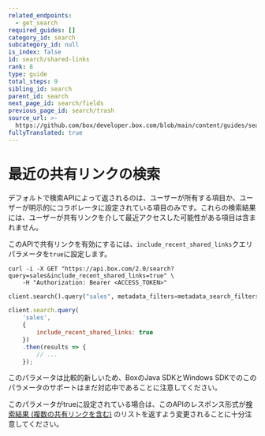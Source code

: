 ```yaml
---
related_endpoints:
  - get_search
required_guides: []
category_id: search
subcategory_id: null
is_index: false
id: search/shared-links
rank: 8
type: guide
total_steps: 9
sibling_id: search
parent_id: search
next_page_id: search/fields
previous_page_id: search/trash
source_url: >-
  https://github.com/box/developer.box.com/blob/main/content/guides/search/shared-links.md
fullyTranslated: true
---
```

# 最近の共有リンクの検索

デフォルトで検索APIによって返されるのは、ユーザーが所有する項目か、ユーザーが明示的にコラボレータに設定されている項目のみです。これらの検索結果には、ユーザーが共有リンクを介して最近アクセスした可能性がある項目は含まれません。

このAPIで共有リンクを有効にするには、`include_recent_shared_links`クエリパラメータを`true`に設定します。

<Tabs>

<Tab title="cURL">

```curl
curl -i -X GET "https://api.box.com/2.0/search?query=sales&include_recent_shared_links=true" \
    -H "Authorization: Bearer <ACCESS_TOKEN>"

```

</Tab>

<Tab title="Python">

```python
client.search().query("sales", metadata_filters=metadata_search_filters, include_recent_shared_links=True)

```

</Tab>

<Tab title="Node">

```js
client.search.query(
    'sales',
    {
        include_recent_shared_links: true
    })
    .then(results => {
        // ...
    });

```

</Tab>

</Tabs>

<Message warning>

このパラメータは比較的新しいため、BoxのJava SDKとWindows SDKでのこのパラメータのサポートはまだ対応中であることに注意してください。

</Message >

<Message danger>

このパラメータがtrueに設定されている場合は、このAPIのレスポンス形式が[検索結果 (複数の共有リンクを含む)](r://search-results-with-shared-links) のリストを返すよう変更されることに十分注意してください。

</Message >